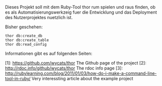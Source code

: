 Dieses Projekt soll mit dem Ruby-Tool thor rum spielen und raus finden, ob es
als Automatisierungswerkzeig fuer die Entwicklung und das Deployment des
Nutzerprojektes nuetzlich ist.

Bisher geschehen:

    thor db:create_db
    thor db:create_table
    thor db:read_config

Informationen gibt es auf folgenden Seiten:

  [1]: https://github.com/wycats/thor      The Github page of the project
  [2]: http://rdoc.info/github/wycats/thor         The rdoc info page 
  [3]: http://rubylearning.com/blog/2011/01/03/how-do-i-make-a-command-line-tool-in-ruby/      Very interessting article about the example project

